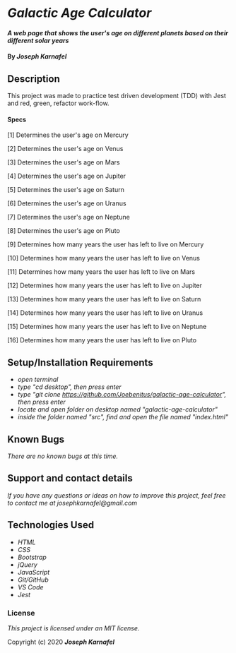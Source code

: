 # _Galactic Age Calculator_

#### _A web page that shows the user's age on different planets based on their different solar years_

#### By _**Joseph Karnafel**_

## Description

This project was made to practice test driven development (TDD) with Jest and red, green, refactor work-flow.

#### Specs
[1] Determines the user's age on Mercury

[2] Determines the user's age on Venus

[3] Determines the user's age on Mars

[4] Determines the user's age on Jupiter

[5] Determines the user's age on Saturn

[6] Determines the user's age on Uranus

[7] Determines the user's age on Neptune

[8] Determines the user's age on Pluto

[9] Determines how many years the user has left to live on Mercury

[10] Determines how many years the user has left to live on Venus

[11] Determines how many years the user has left to live on Mars

[12] Determines how many years the user has left to live on Jupiter

[13] Determines how many years the user has left to live on Saturn

[14] Determines how many years the user has left to live on Uranus

[15] Determines how many years the user has left to live on Neptune

[16] Determines how many years the user has left to live on Pluto


## Setup/Installation Requirements

* _open terminal_
* _type "cd desktop", then press enter_
* _type "git clone https://github.com/Joebenitus/galactic-age-calculator", then press enter_
* _locate and open folder on desktop named "galactic-age-calculator"_
* _inside the folder named "src", find and open the file named "index.html"_

## Known Bugs

_There are no known bugs at this time._

## Support and contact details

_If you have any questions or ideas on how to improve this project, feel free to contact me at josephkarnafel@gmail.com_

## Technologies Used

* _HTML_
* _CSS_
* _Bootstrap_
* _jQuery_
* _JavaScript_
* _Git/GitHub_
* _VS Code_
* _Jest_

### License

*This project is licensed under an MIT license.*

Copyright (c) 2020 **_Joseph Karnafel_**